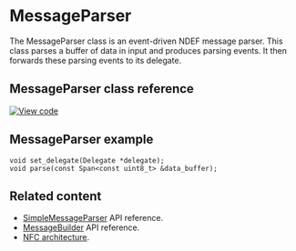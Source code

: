 # MessageParser

The MessageParser class is an event-driven NDEF message parser. This class parses a buffer of data in input and produces parsing events. It then forwards these parsing events to its delegate.

## MessageParser class reference

[![View code](https://www.mbed.com/embed/?type=library)](https://os.mbed.com/docs/development/mbed-os-api-doxy/classmbed_1_1nfc_1_1ndef_1_1_message_parser.html)

## MessageParser example

```
void set_delegate(Delegate *delegate);
void parse(const Span<const uint8_t> &data_buffer);
```

## Related content

- [SimpleMessageParser](simplemessageparser.html) API reference.
- [MessageBuilder](messagebuilder.html) API reference.
- [NFC architecture](../reference/nfc-technology.html).
